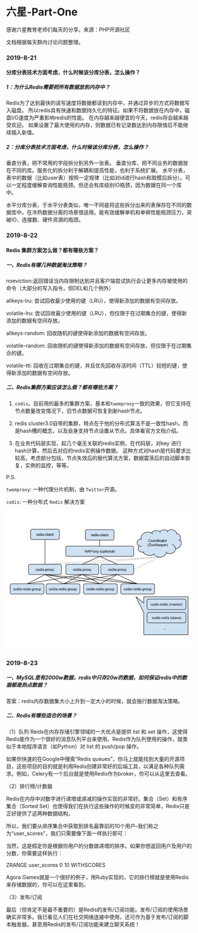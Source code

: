 # 六星-Part-One

感谢六星教育老师们每天的分享。来源：PHP开源社区

文档根据每天群内讨论问题整理。

### 2019-8-21

#### 分库分表技术方面考虑，什么时候该分库分表，怎么操作？

##### 1：为什么Redis需要把所有数据放到内存中？

Redis为了达到最快的读写速度将数据都读到内存中，并通过异步的方式将数据写入磁盘。
所以redis具有快速和数据持久化的特征。如果不将数据放在内存中，磁盘I/O速度为严重影响redis的性能。
在内存越来越便宜的今天，redis将会越来越受欢迎。 如果设置了最大使用的内存，则数据已有记录数达到内存限值后不能继续插入新值。

##### 2：分库分表技术方面考虑，什么时候该分库分表，怎么操作？

垂直分表，把不常用的字段拆分到另外一张表。
垂直分库，把不同业务的数据放在不同的库。服务化的拆分利于解耦和提高性能，也利于系统扩展。
水平分表，表中的数据（比如user表）按照一定规律（比如对id进行hash和取模后拆分）。可以一定程度缓解查询性能瓶颈。但还会有库级别IO瓶颈，因为数据在同一个库中。

水平分库分表，于水平分表类似，唯一不同是将这些拆分出来的表保存在不同的数据库中。在冷热数据分离的场景很适用。能有效缓解单机和单裤性能瓶颈压力，突破IO、连接数、硬件资源的瓶颈。

### 2019-8-22

#### Redis 集群方案怎么做？都有哪些方案？

##### 一、Redis有哪几种数据淘汰策略？

noeviction:返回错误当内存限制达到并且客户端尝试执行会让更多内存被使用的命令（大部分的写入指令，但DEL和几个例外）

allkeys-lru: 尝试回收最少使用的键（LRU），使得新添加的数据有空间存放。

volatile-lru: 尝试回收最少使用的键（LRU），但仅限于在过期集合的键，使得新添加的数据有空间存放。

allkeys-random: 回收随机的键使得新添加的数据有空间存放。

volatile-random: 回收随机的键使得新添加的数据有空间存放，但仅限于在过期集合的键。

volatile-ttl: 回收在过期集合的键，并且优先回收存活时间（TTL）较短的键，使得新添加的数据有空间存放。

##### 二、Redis集群方案应该怎么做？都有哪些方案？

1. `codis`。目前用的最多的集群方案，基本和`twemproxy`一致的效果，但它支持在 节点数量改变情况下，旧节点数据可恢复到新hash节点。

2. redis cluster3.0自带的集群，特点在于他的分布式算法不是一致性hash，而是hash槽的概念，以及自身支持节点设置从节点。具体看官方文档介绍。

3. 在业务代码层实现，起几个毫无关联的redis实例，在代码层，对key 进行hash计算，然后去对应的redis实例操作数据。 这种方式对hash层代码要求比较高，考虑部分包括，节点失效后的替代算法方案，数据震荡后的自动脚本恢复，实例的监控，等等。

P.S. 

`twemproxy`: 一种代理分片机制，由 `Twitter`开源。

`codis`: 一种分布式 `Redis` 解决方案

![codis](assets\images\codis.png "codis:图片源百度百科")

### 2019-8-23

##### 一、MySQL里有2000w数据，redis中只存20w的数据，如何保证redis中的数据都是热点数据？

答案：redis内存数据集大小上升到一定大小的时候，就会施行数据淘汰策略。

##### 二、Redis有哪些适合的场景？

（1）队列
Reids在内存存储引擎领域的一大优点是提供 list 和 set 操作，这使得Redis能作为一个很好的消息队列平台来使用。Redis作为队列使用的操作，就类似于本地程序语言（如Python）对 list 的 push/pop 操作。

如果你快速的在Google中搜索“Redis queues”，你马上就能找到大量的开源项目，这些项目的目的就是利用Redis创建非常好的后端工具，以满足各种队列需求。例如，Celery有一个后台就是使用Redis作为broker，你可以从这里去查看。 

（2）排行榜/计数器

Redis在内存中对数字进行递增或递减的操作实现的非常好。集合（Set）和有序集合（Sorted Set）也使得我们在执行这些操作的时候变的非常简单，Redis只是正好提供了这两种数据结构。

所以，我们要从排序集合中获取到排名最靠前的10个用户–我们称之为“user_scores”，我们只需要像下面一样执行即可：

当然，这是假定你是根据你用户的分数做递增的排序。如果你想返回用户及用户的分数，你需要这样执行：

ZRANGE user_scores 0 10 WITHSCORES

Agora Games就是一个很好的例子，用Ruby实现的，它的排行榜就是使用Redis来存储数据的，你可以在这里看到。

（3）发布/订阅

最后（但肯定不是最不重要的）是Redis的发布/订阅功能。发布/订阅的使用场景确实非常多。我已看见人们在社交网络连接中使用，还可作为基于发布/订阅的脚本触发器，甚至用Redis的发布/订阅功能来建立聊天系统！



